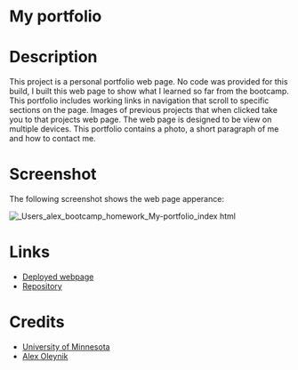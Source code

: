 # My portfolio

# Description

This project is a personal portfolio web page. No code was provided for this build, I built this web page to show what I learned so far from the bootcamp. This portfolio includes working links in navigation that scroll to specific sections on the page. Images of previous projects that when clicked take you to that projects web page. The web page is designed to be view on multiple devices. This portfolio contains a photo, a short paragraph of me and how to contact me.  

# Screenshot
The following screenshot shows the web page apperance:

![_Users_alex_bootcamp_homework_My-portfolio_index html](https://user-images.githubusercontent.com/110851664/190307518-f0d96c82-6182-4bf7-a39b-c1cae74a8f43.png)

# Links
* [Deployed webpage](https://alexo16.github.io/My-portfolio/) 
* [Repository](https://github.com/AlexO16/My-portfolio) 

# Credits
* [University of Minnesota](https://courses.bootcampspot.com/courses/2176/assignments/38767?module_item_id=750311)
* [Alex Oleynik](https://github.com/AlexO16) 
